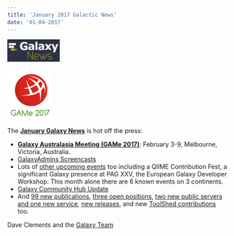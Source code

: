 ```yaml
---
title: 'January 2017 Galactic News'
date: '01-04-2017'
---
```

<div class='right'>
<div class='right'><a href='/src/galaxy-updates/2017-01/index.md'><img src="/src/images/galaxy-logos/GalaxyNews.png" alt="Galaxy News" width=120 /></a></div><br />
<a href='/src/galaxy-updates/2017-01/index.md##galaxy-australasia-meeting-game-2017-'><img src="/src/images/logos/GAMeLogo200.png" alt="Galaxy Australasia Meeting 2017" width="105" /></a><br />
</div>

The **[January Galaxy News](/src/galaxy-updates/2017-01/index.md)** is hot off the press:

* **[Galaxy Australasia Meeting (GAMe 2017)](/src/galaxy-updates/2017-01/index.md#galaxy-australasia-meeting-game-2017-)**: February 3-9, Melbourne, Victoria, Australia.
* [GalaxyAdmins Screencasts](/src/galaxy-updates/2017-01/index.md#galaxyadmins-screencasts)
* Lots of [other upcoming events](/src/galaxy-updates/2017-01/index.md#all-upcoming-events) too including a QIIME Contribution Fest, a significant Galaxy presence at PAG XXV, the European Galaxy Developer Workshop.  This month alone there are 6 known events on 3 continents.
* [Galaxy Community Hub Update](/src/galaxy-updates/2017-01/index.md#galaxy-community-hub-update)
* And [99 new publications](/src/galaxy-updates/2017-01/index.md#new-publications), [three open positions](/src/galaxy-updates/2017-01/index.md#who-s-hiring), [two new public servers and one new service](/src/galaxy-updates/2017-01/index.md#public-galaxy-server-news), [new releases](/src/galaxy-updates/2017-01/index.md#releases), and new [ToolShed contributions](/src/galaxy-updates/2017-01/index.md#toolshed-contributions) too.

Dave Clements and the [Galaxy Team](/src/galaxy-team/index.md)
